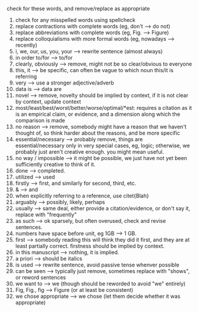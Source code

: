 check for these words, and remove/replace as appropriate

1. check for any misspelled words using spellcheck
2. replace contractions with complete words (eg, don't --> do not)
3. replace abbreviations with complete words (eg, Fig. --> Figure) 
3. replace colloquialisms with more formal words (eg, nowadays --> recently)
2. i, we, our, us, you, your --> rewrite sentence (almost always)
3. in order to/for --> to/for
4. clearly, obviously --> remove, might not be so clear/obvious to everyone
5. this, it --> be specific,  can often be vague to which noun this/it is referring
6. very --> use a stronger adjective/adverb
8. data is --> data are
9. novel --> remove,  novelty should be implied by context, if it is not clear by context, update context
11. most/least/best/worst/better/worse/optimal/*est: requires a citation as it is an empirical claim, or evidence, and a dimension along which the comparison is made
12. no reason --> remove, somebody might have a reason that we haven't thought of, so think harder about the reasons, and be more specific
13. essential/necessary --> probably remove, things are essential/necessary only in very special cases, eg, logic; otherwise, we probably just aren't creative enough. you might mean useful.
13. no way / impossible --> it might be possible, we just have not yet been sufficiently creative to think of it.
14. done --> completed.
15. utilized --> used
16. firstly --> first, and similarly for second, third, etc.
17. & --> and
18. when explicitly referring to a reference, use citet{Blah}
19. arguably --> possibly, likely, perhaps
11. usually --> same deal, either provide a citation/evidence, or don't say it, replace with "frequently"
21. as such --> ok sparsely, but often overused, check and revise sentences.
22. numbers have space before unit, eg 1GB --> 1 GB.
23. first --> somebody reading this will think they did it first, and they are at least partially correct. firstness should be implied by context.
24. in this manuscript --> nothing, it is implied.
25. a priori --> should be italics
26. is used --> rewrite sentence, avoid passive tense whenver possible
27. can be seen --> typically just remove, sometimes replace with "shows", or reword sentences
1. we want to --> we (though should be reworded to avoid "we" entirely)
1. Fig, Fig., fig --> Figure (or at least be consistent)
1. we chose appropriate --> we chose (let them decide whether it was appropriate)
